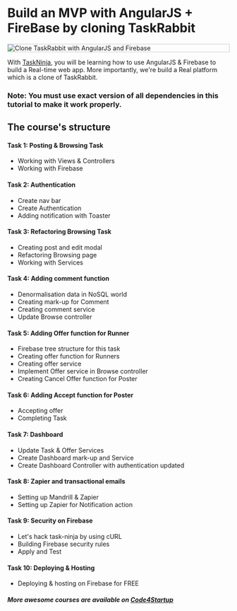 # Build an MVP with AngularJS + FireBase by cloning TaskRabbit

<p style="border: 1px solid #ccc">
  <img src="http://qph.is.quoracdn.net/main-qimg-737046bffd0660bdf8b4da6c1900082b?convert_to_webp=true" alt="Clone TaskRabbit with AngularJS and Firebase">
</p>

With [TaskNinja](https://code4startup.com/projects/ninja-learn-angularjs-firebase-by-cloning-udemy), you will be learning how to use AngularJS & Firebase to build a Real-time web app. 
More importantly, we're build a Real platform which is a clone of TaskRabbit.

### Note: You must use exact version of all dependencies in this tutorial to make it work properly.

## The course's structure

#### Task 1: Posting & Browsing Task
* Working with Views & Controllers
* Working with Firebase

#### Task 2: Authentication
* Create nav bar
* Create Authentication
* Adding notification with Toaster

#### Task 3: Refactoring Browsing Task
* Creating post and edit modal
* Refactoring Browsing page
* Working with Services

#### Task 4: Adding comment function
* Denormalisation data in NoSQL world
* Creating mark-up for Comment
* Creating comment service
* Update Browse controller

#### Task 5: Adding Offer function for Runner
* Firebase tree structure for this task
* Creating offer function for Runners
* Creating offer service
* Implement Offer service in Browse controller
* Creating Cancel Offer function for Poster
 
#### Task 6: Adding Accept function for Poster
* Accepting offer
* Completing Task

#### Task 7: Dashboard
* Update Task & Offer Services
* Create Dashboard mark-up and Service
* Create Dashboard Controller with authentication updated

#### Task 8: Zapier and transactional emails
* Setting up Mandrill & Zapier
* Setting up Zapier for Notification action

#### Task 9: Security on Firebase
* Let's hack task-ninja by using cURL
* Building Firebase security rules
* Apply and Test

#### Task 10: Deploying & Hosting
* Deploying & hosting on Firebase for FREE

##### More awesome courses are available on [Code4Startup](https://code4startup.com)
